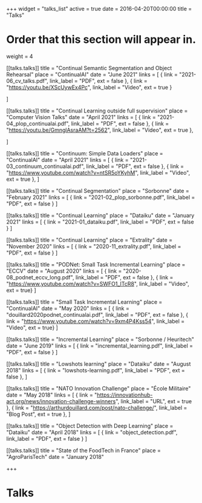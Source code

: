 +++
widget = "talks_list"
active = true
date = 2016-04-20T00:00:00
title = "Talks"

# Order that this section will appear in.
weight = 4

[[talks.talks]]
  title = "Continual Semantic Segmentation and Object Rehearsal"
  place = "ContinualAI"
  date = "June 2021"
  links = [
    { link = "2021-06_cv_talks.pdf", link_label = "PDF", ext = false },
    { link = "https://youtu.be/XScUywEx4Pc", link_label = "Video", ext = true }

  ]

[[talks.talks]]
  title = "Continual Learning outside full supervision"
  place = "Computer Vision Talks"
  date = "April 2021"
  links = [
    { link = "2021-04_plop_continualai.pdf", link_label = "PDF", ext = false },
    { link = "https://youtu.be/GmnglAsraAM?t=2562", link_label = "Video", ext = true },

  ]


[[talks.talks]]
  title = "Continuum: Simple Data Loaders"
  place = "ContinualAI"
  date = "April 2021"
  links = [
    { link = "2021-03_continuum_continualai.pdf", link_label = "PDF", ext = false },
    { link = "https://www.youtube.com/watch?v=ntSR5oYKyhM", link_label = "Video", ext = true },
  ]

[[talks.talks]]
  title = "Continual Segmentation"
  place = "Sorbonne"
  date = "February 2021"
  links = [
    { link = "2021-02_plop_sorbonne.pdf", link_label = "PDF", ext = false }
  ]

[[talks.talks]]
  title = "Continual Learning"
  place = "Dataiku"
  date = "January 2021"
  links = [
    { link = "2021-01_dataiku.pdf", link_label = "PDF", ext = false }
  ]

[[talks.talks]]
  title = "Continual Learning"
  place = "Extrality"
  date = "November 2020"
  links = [
    { link = "2020-11_extrality.pdf", link_label = "PDF", ext = false }
  ]

[[talks.talks]]
  title = "PODNet: Small Task Incremental Learning"
  place = "ECCV"
  date = "August 2020"
  links = [
    { link = "2020-08_podnet_eccv_long.pdf", link_label = "PDF", ext = false },
    { link = "https://www.youtube.com/watch?v=SWFO1_lTcR8", link_label = "Video", ext = true}
  ]

[[talks.talks]]
  title = "Small Task Incremental Learning"
  place = "ContinualAI"
  date = "May 2020"
  links = [
    { link = "douillard2020podnet_continualai.pdf", link_label = "PDF", ext = false },
    { link = "https://www.youtube.com/watch?v=9xm4P4Kss54", link_label = "Video", ext = true}
  ]

[[talks.talks]]
  title = "Incremental Learning"
  place = "Sorbonne / Heuritech"
  date = "June 2019"
  links = [
    { link = "incremental_learning.pdf", link_label = "PDF", ext = false }
  ]

[[talks.talks]]
  title = "Lowshots learning"
  place = "Dataiku"
  date = "August 2018"
  links = [
    { link = "lowshots-learning.pdf", link_label = "PDF", ext = false },
  ]



[[talks.talks]]
  title = "NATO Innovation Challenge"
  place = "École Militaire"
  date = "May 2018"
  links = [
    { link = "https://innovationhub-act.org/news/innovation-challenge-winners", link_label = "URL", ext  = true },
    { link = "https://arthurdouillard.com/post/nato-challenge/", link_label = "Blog Post", ext  = true },
  ]


[[talks.talks]]
  title = "Object Detection with Deep Learning"
  place = "Dataiku"
  date = "April 2018"
  links = [
    { link = "object_detection.pdf", link_label = "PDF", ext = false }
  ]


[[talks.talks]]
  title = "State of the FoodTech in France"
  place = "AgroParisTech"
  date = "January 2018"

+++

# Talks
